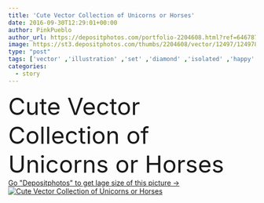 ```yaml
---
title: 'Cute Vector Collection of Unicorns or Horses'
date: 2016-09-30T12:29:01+00:00
author: PinkPueblo
author_url: https://depositphotos.com/portfolio-2204608.html?ref=64678756
image: https://st3.depositphotos.com/thumbs/2204608/vector/12497/124978538/api_thumb_450.jpg?forcejpeg=true
type: "post"
tags: ['vector' ,'illustration' ,'set' ,'diamond' ,'isolated' ,'happy' ,'scene' ,'sparkle' ,'cute' ,'air' ,'flying' ,'animal' ,'sweet' ,'children' ,'kids' ,'rainbow' ,'pastel' ,'star' ,'fantasy' ,'night' ,'dream' ,'clouds' ,'magic' ,'moon' ,'collection' ,'fairytale' ,'fairy' ,'horse' ,'creature' ,'story' ,'horn' ,'wings' ,'mythology' ,'myth' ,'doodle' ,'storytelling' ,'gems' ,'spell' ,'believe' ,'skydiving' ,'miracle' ,'potion' ,'mythical' ,'storybook' ,'unicorn' ,'gemstones' ,'fairy tale' ,'story book' ,'make believe' ,'night sky' ]
categories: 
  - story
---
```

<div aling="center">
            <font size="60"> Cute Vector Collection of Unicorns or Horses</font>   
</div>
<div>
    <a href='https://st3.depositphotos.com/thumbs/2204608/vector/12497/124978538/api_thumb_450.jpg?forcejpeg=true?ref=64678756' target=_blank > Go "Depositphotos" to get lage size of this picture ->
        <img href='https://st3.depositphotos.com/thumbs/2204608/vector/12497/124978538/api_thumb_450.jpg?forcejpeg=true?ref=64678756' src='https://st3.depositphotos.com/2204608/12497/v/950/depositphotos_124978538-stock-illustration-cute-vector-collection-of-unicorns.jpg?forcejpeg=true' alt='Cute Vector Collection of Unicorns or Horses' >
    </a>
</div>
